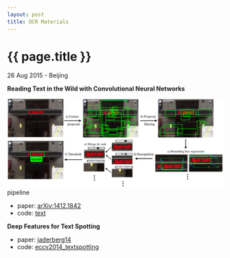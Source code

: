 ```yaml
---
layout: post
title: OCR Materials
---
```


{{ page.title }}
================

<p class="meta">26 Aug 2015 - Beijing</p>

**Reading Text in the Wild with Convolutional Neural Networks**

<div class="fig figcenter fighighlight">
  <img src="/assets/ocr-materials/pipeline.png">
  <div class="figcaption">pipeline</div>
</div>

- paper: [arXiv:1412.1842](http://arxiv.org/abs/1412.1842)
- code: [text](http://www.robots.ox.ac.uk/~vgg/research/text/)

**Deep Features for Text Spotting**

- paper: [jaderberg14](http://www.robots.ox.ac.uk/~vgg/publications/2014/Jaderberg14/jaderberg14.pdf)
- code: [eccv2014_textspotting](https://bitbucket.org/jaderberg/eccv2014_textspotting)
